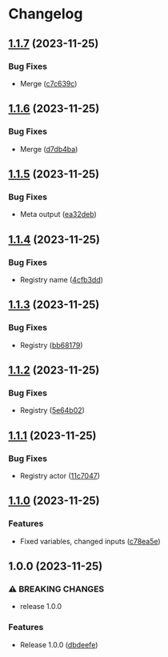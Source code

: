 # Changelog

## [1.1.7](https://github.com/netwatching/action.docker.merge/compare/v1.1.6...v1.1.7) (2023-11-25)


### Bug Fixes

* Merge ([c7c639c](https://github.com/netwatching/action.docker.merge/commit/c7c639ca1791bf91b0d1e343f4cc675a1d6711d7))

## [1.1.6](https://github.com/netwatching/action.docker.merge/compare/v1.1.5...v1.1.6) (2023-11-25)


### Bug Fixes

* Merge ([d7db4ba](https://github.com/netwatching/action.docker.merge/commit/d7db4ba135831d3320f86adb23ea650a86fe8b57))

## [1.1.5](https://github.com/netwatching/action.docker.merge/compare/v1.1.4...v1.1.5) (2023-11-25)


### Bug Fixes

* Meta output ([ea32deb](https://github.com/netwatching/action.docker.merge/commit/ea32deb06d194053038492ba40957e681e0923b5))

## [1.1.4](https://github.com/netwatching/action.docker.merge/compare/v1.1.3...v1.1.4) (2023-11-25)


### Bug Fixes

* Registry name ([4cfb3dd](https://github.com/netwatching/action.docker.merge/commit/4cfb3dda321f2154e505f7719221e1c9b4b05edb))

## [1.1.3](https://github.com/netwatching/action.docker.merge/compare/v1.1.2...v1.1.3) (2023-11-25)


### Bug Fixes

* Registry ([bb68179](https://github.com/netwatching/action.docker.merge/commit/bb681796117bc9288e938529bada2ccb8c297675))

## [1.1.2](https://github.com/netwatching/action.docker.merge/compare/v1.1.1...v1.1.2) (2023-11-25)


### Bug Fixes

* Registry ([5e64b02](https://github.com/netwatching/action.docker.merge/commit/5e64b02d7144c1f71890beb06d2f8717572e1e85))

## [1.1.1](https://github.com/netwatching/action.docker.merge/compare/v1.1.0...v1.1.1) (2023-11-25)


### Bug Fixes

* Registry actor ([11c7047](https://github.com/netwatching/action.docker.merge/commit/11c70473101b8f5afa9c0bdca89f6537baa5c58f))

## [1.1.0](https://github.com/netwatching/action.docker.merge/compare/v1.0.0...v1.1.0) (2023-11-25)


### Features

* Fixed variables, changed inputs ([c78ea5e](https://github.com/netwatching/action.docker.merge/commit/c78ea5ea5a7e5e3471454789cb909c257004cdd8))

## 1.0.0 (2023-11-25)


### ⚠ BREAKING CHANGES

* release 1.0.0

### Features

* Release 1.0.0 ([dbdeefe](https://github.com/netwatching/action.docker.merge/commit/dbdeefe445bd0932cb0ef4d0c266b9c2567b03ba))
